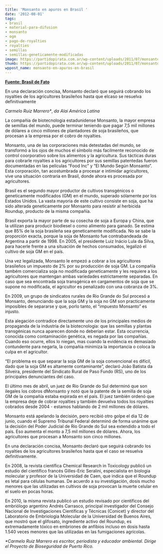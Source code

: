 ```yaml
---
title: 'Monsanto en apuros en Brasil '
date: '2012-08-01'
tags:
- brasil
- material-para-difusion
- monsanto
- ogm
- pago-de-royalties
- royalties
- semillas
- semillas-geneticamente-modificadas
image: https://partidopirata.com.ar/wp-content/uploads/2011/07/monsanto-skull-and-bones1.jpg
thumb: https://partidopirata.com.ar/wp-content/uploads/2011/07/monsanto-skull-and-bones1-150x150.jpg
wppost_name: monsanto-en-apuros-en-brasil
---
```


<strong><a href="http://www.brasildefato.com.br/node/10214" target="_blank">Fuente: Brasil de Fato</a></strong>

En una declaración concisa, Monsanto declaró que seguirá cobrando los royalties de los agricultores brasileños hasta que elcaso se resuelva definitivamente

<em>Carmelo Ruiz Marrero*</em>,
<em>da Alai América Latina</em>

<em>
</em>

La compañia de biotecnologia estadunidense Monsanto, la mayor empresa de semillas del mundo, puede terminar teniendo que pagar 7,5 mil millones de dólares a cinco millones de plantadores de soja brasileños, que procesan a la empresa por el cobro de royalties.

Monsanto, una de las corporaciones más detestadas del mundo, se transformó a los ojos de muchos el símbolo más facilmente reconocido de control coorporativo sobre los alimentos y la agricultura. Sus tácticas duras para cobrarle royalties a los agricultores por sus semillas patentedas fueron documentadas en las películas “Food Inc” y “El Mundo Según Monsanto”. Esta corporación, tan acostumbrada a procesar e intimidar agricultores, vive una situación contraria en Brasil, donde ahora es procesada por agricultores.

Brasil es el segundo mayor productor de cultivos transgénicos o geneticamente modificados (GM) en el mundo, superado sólamente por los Estados Unidos. La vasta mayoria de este cultivo consiste en soja, que ha sido alterada geneticamente por Monsanto para resistir al herbicida Roundup, producto de la misma compañía.

Brasil exporta la mayor parte de su cosecha de soja a Europa y China, que la utilizan para producir biodiesel o como alimento para ganado. Se estima que 85% de la soja brasileña sea geneticamente modificada. No se sabe la proporción exacta, porque la soja de Monsanto fue contrabandeada de Argentina a partir de 1998. En 2005, el presidente Luiz Inácio Lula da Silva, para hacerle frente a una situación de hechos consumados, legalizó el cultivo de soja GM en el país.

Una vez legalizada, Monsanto le empezó a cobrar a los agricultores brasileños un impuesto de 2% por su producción de soja GM. La compañía também comercializa soja no modificada geneticamente y les requiere a los agricultores que mantengan ambas variedades estrictamente separadas. En caso que sea encontrada soja transgénica en cargamentos de soja que se supone no modificada, el agricultor es penalizado con una cobranza de 3%.

En 2009, un grupo de sindicatos rurales de Rio Grande do Sul procesó a Monsanto, denunciando que la soja GM y la soja no GM son practicamente imposibles de separarse y que, porlo tanto, el “impuesto Monsanto” es injusto.

Esta alegación contradice directamente uno de los principales medios de propaganda de la industria de la biotecnologia: que las semillas y plantas transgénicas nunca aparecen donde no deberían estar. Esta ocurrencia, conocida como contaminación genética, es negada por las compañías. Cuando eso ocurre, ellos lo niegan, mas cuando la evidéncia es demasiado contundente para negarla, la compañía minimiza la importancia o coloca la culpa en el agricultor.

“El problema es que separar la soja GM de la soja convencional es difícil, dado que la soja GM es altamente contaminante”, declaró João Batista da Silveira, presidente del Sindicato Rural de Paso Fundo (RS), uno de los principales denunciantes del caso.

El último mes de abril, un juez de Rio Grande do Sul determinó que son ilegales los cobros dMonsanto y notó que la patente de la semilla de soja GM de la compañía estaba expirada en el país. El juez también ordenó que la empresa deje de cobrar royalties y también devuelva todos los royalties cobrados desde 2004 - estamos hablando de 2 mil millones de dólares.

Monsanto está apelando la decisión, pero recibió otro golpe el dia 12 de junio, cuando el Supremo Tribunal Federal determinó de forma unánime que la decisión del Poder Judicial de Rio Grande do Sul sea extendido a todo el país. Eso aumenta el monto a 7,5 mil millones de dólares. Ahora, los agricultores que procesan a Monsanto son cinco millones.

En una declaración concisa, Monsanto declaró que seguirá cobrando los royalties de los agricultores brasileños hasta que el caso se resuelva definitivamente.

En 2008, la revista científica Chemical Research in Toxicology publicó un estudio del científico francés Gilles-Eric Seralini, especialista en biologia molecular y profesor de la Universidad de Caen, que indica que el Roundup es letal para células humanas. De acuerdo a su investigación, dosis mucho menores que las utilizadas en cultivos de soja provocan la muerte celular en el suelo en pocas horas.

En 2010, la misma revista publicó un estudio revisado por científicos del embriólogo argentino Andrés Carrasco, principal investigador del Consejo Nacional de Investigaciones Científicas y Técnicas (Conicet) y director del Laboratorio de Embriologia Molecular de la Universidad de Buenos Aires, que mostró que el glifosato, ingrediente activo del Roundup, es extremadamente tóxico en embriones de anfíbios incluso en dosis hasta 1.540 veces menores que las utilizadas en las fumigaciones agrícolas.

<em>*Carmelo Ruiz Marrero es escritor, periodista y educador ambiental. Dirige
el Proyecto de Bioseguridad de Puerto Rico.</em>

